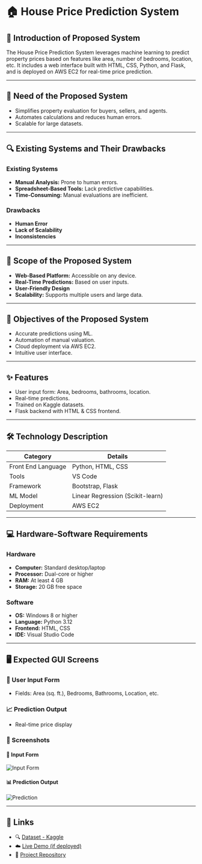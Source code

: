 # 🏠 House Price Prediction System

## 🧠 Introduction of Proposed System
The House Price Prediction System leverages machine learning to predict property prices based on features like area, number of bedrooms, location, etc. It includes a web interface built with HTML, CSS, Python, and Flask, and is deployed on AWS EC2 for real-time price prediction.

---

## 📌 Need of the Proposed System
- Simplifies property evaluation for buyers, sellers, and agents.
- Automates calculations and reduces human errors.
- Scalable for large datasets.

---

## 🔍 Existing Systems and Their Drawbacks

### Existing Systems
- **Manual Analysis:** Prone to human errors.
- **Spreadsheet-Based Tools:** Lack predictive capabilities.
- **Time-Consuming:** Manual evaluations are inefficient.

### Drawbacks
- **Human Error**
- **Lack of Scalability**
- **Inconsistencies**

---

## 🎯 Scope of the Proposed System
- **Web-Based Platform:** Accessible on any device.
- **Real-Time Predictions:** Based on user inputs.
- **User-Friendly Design**
- **Scalability:** Supports multiple users and large data.

---

## 🎯 Objectives of the Proposed System
- Accurate predictions using ML.
- Automation of manual valuation.
- Cloud deployment via AWS EC2.
- Intuitive user interface.

---

## ✨ Features
- User input form: Area, bedrooms, bathrooms, location.
- Real-time predictions.
- Trained on Kaggle datasets.
- Flask backend with HTML & CSS frontend.

---

## 🛠️ Technology Description

| Category               | Details                                |
|------------------------|----------------------------------------|
| Front End Language     | Python, HTML, CSS                      |
| Tools                  | VS Code                                |
| Framework              | Bootstrap, Flask                       |
| ML Model               | Linear Regression (Scikit-learn)       |
| Deployment             | AWS EC2                                |

---

## 💻 Hardware-Software Requirements

### Hardware
- **Computer:** Standard desktop/laptop
- **Processor:** Dual-core or higher
- **RAM:** At least 4 GB
- **Storage:** 20 GB free space

### Software
- **OS:** Windows 8 or higher
- **Language:** Python 3.12
- **Frontend:** HTML, CSS
- **IDE:** Visual Studio Code

---

## 🖥️ Expected GUI Screens

### 🧾 User Input Form
- Fields: Area (sq. ft.), Bedrooms, Bathrooms, Location, etc.

### 📈 Prediction Output
- Real-time price display

### 📸 Screenshots

#### 🔘 Input Form

![Input Form](images/gui.png)

#### 📊 Prediction Output

![Prediction](images/prediction_output.png)

---

## 🔗 Links

- 🔍 [Dataset - Kaggle](https://www.kaggle.com/)
- ☁️ [Live Demo (if deployed)](http://your-aws-ec2-url.com/)
- 📁 [Project Repository](https://github.com/yourusername/your-repo)
